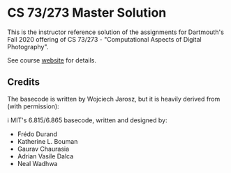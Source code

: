 # CS 73/273 Master Solution

This is the instructor reference solution of the assignments for Dartmouth's Fall 2020 offering of CS 73/273 - "Computational Aspects of Digital Photography".
 
See course [website](https://canvas.dartmouth.edu/courses/43075) for details.

## Credits
The basecode is written by Wojciech Jarosz, but it is heavily derived from (with permission):

:information_source: MIT's 6.815/6.865 basecode, written and designed by:
* Frédo Durand
* Katherine L. Bouman
* Gaurav Chaurasia
* Adrian Vasile Dalca
* Neal Wadhwa
